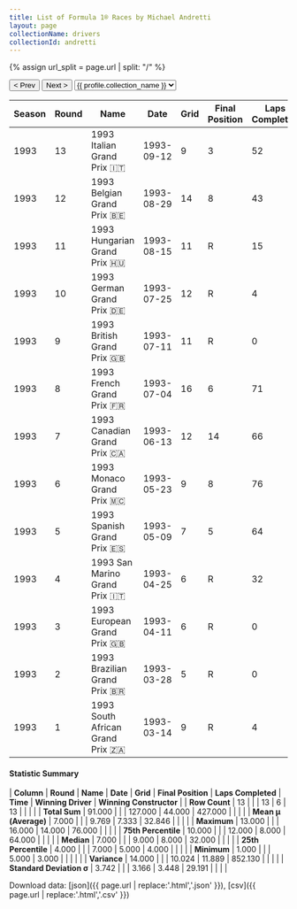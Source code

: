 ```yaml
---
title: List of Formula 1® Races by Michael Andretti
layout: page
collectionName: drivers
collectionId: andretti
---
```


{% assign url_split = page.url | split: "/" %}
<div id="collection-navigation">
<button onclick="selector.options[selector.selectedIndex-1].value && (window.location = selector.options[selector.selectedIndex-1].value);">&lt; Prev</button>
<button onclick="selector.options[selector.selectedIndex+1].value && (window.location = selector.options[selector.selectedIndex+1].value);">Next &gt;</button>
<select id="selector" onchange="this.options[this.selectedIndex].value && (window.location = this.options[this.selectedIndex].value);">
  {% for collectionId in site.data[page.collectionName].refs %}
    {% if collectionId == page.collectionId %}
      {% assign selected = "selected" %}
    {% else %}
      {% assign selected = "" %}
    {% endif %}
    {% assign profile = site.data[page.collectionName][collectionId].profile %}
    <option value="/f1/{{ page.collectionName }}/{{ collectionId }}/{{ url_split[4] }}" {{ selected }}>{{ profile.collection_name }}</option>
  {% endfor %}
</select>
</div>

| Season | Round | Name | Date | Grid | Final Position | Laps Completed | Time | Winning Driver | Winning Constructor |
|--|--|--|--|--|--|--|--|--|--|
| 1993 | 13 | 1993 Italian Grand Prix 🇮🇹 | 1993-09-12 | 9 | 3 | 52 |   | Damon Hill 🇬🇧 | Williams 🇬🇧 |
| 1993 | 12 | 1993 Belgian Grand Prix 🇧🇪 | 1993-08-29 | 14 | 8 | 43 |   | Damon Hill 🇬🇧 | Williams 🇬🇧 |
| 1993 | 11 | 1993 Hungarian Grand Prix 🇭🇺 | 1993-08-15 | 11 | R | 15 |   | Damon Hill 🇬🇧 | Williams 🇬🇧 |
| 1993 | 10 | 1993 German Grand Prix 🇩🇪 | 1993-07-25 | 12 | R | 4 |   | Alain Prost 🇫🇷 | Williams 🇬🇧 |
| 1993 | 9 | 1993 British Grand Prix 🇬🇧 | 1993-07-11 | 11 | R | 0 |   | Alain Prost 🇫🇷 | Williams 🇬🇧 |
| 1993 | 8 | 1993 French Grand Prix 🇫🇷 | 1993-07-04 | 16 | 6 | 71 |   | Alain Prost 🇫🇷 | Williams 🇬🇧 |
| 1993 | 7 | 1993 Canadian Grand Prix 🇨🇦 | 1993-06-13 | 12 | 14 | 66 |   | Alain Prost 🇫🇷 | Williams 🇬🇧 |
| 1993 | 6 | 1993 Monaco Grand Prix 🇲🇨 | 1993-05-23 | 9 | 8 | 76 |   | Ayrton Senna 🇧🇷 | McLaren 🇬🇧 |
| 1993 | 5 | 1993 Spanish Grand Prix 🇪🇸 | 1993-05-09 | 7 | 5 | 64 |   | Alain Prost 🇫🇷 | Williams 🇬🇧 |
| 1993 | 4 | 1993 San Marino Grand Prix 🇮🇹 | 1993-04-25 | 6 | R | 32 |   | Alain Prost 🇫🇷 | Williams 🇬🇧 |
| 1993 | 3 | 1993 European Grand Prix 🇬🇧 | 1993-04-11 | 6 | R | 0 |   | Ayrton Senna 🇧🇷 | McLaren 🇬🇧 |
| 1993 | 2 | 1993 Brazilian Grand Prix 🇧🇷 | 1993-03-28 | 5 | R | 0 |   | Ayrton Senna 🇧🇷 | McLaren 🇬🇧 |
| 1993 | 1 | 1993 South African Grand Prix 🇿🇦 | 1993-03-14 | 9 | R | 4 |   | Alain Prost 🇫🇷 | Williams 🇬🇧 |

#### Statistic Summary

| **Column** | **Round** | **Name** | **Date** | **Grid** | **Final Position** | **Laps Completed** | **Time** | **Winning Driver** | **Winning Constructor** |
| **Row Count** | 13 |  |  | 13 | 6 | 13 |  |  |  |
| **Total Sum** | 91.000 |  |  | 127.000 | 44.000 | 427.000 |  |  |  |
| **Mean μ (Average)** | 7.000 |  |  | 9.769 | 7.333 | 32.846 |  |  |  |
| **Maximum** | 13.000 |  |  | 16.000 | 14.000 | 76.000 |  |  |  |
| **75th Percentile** | 10.000 |  |  | 12.000 | 8.000 | 64.000 |  |  |  |
| **Median** | 7.000 |  |  | 9.000 | 8.000 | 32.000 |  |  |  |
| **25th Percentile** | 4.000 |  |  | 7.000 | 5.000 | 4.000 |  |  |  |
| **Minimum** | 1.000 |  |  | 5.000 | 3.000 |  |  |  |  |
| **Variance** | 14.000 |  |  | 10.024 | 11.889 | 852.130 |  |  |  |
| **Standard Deviation σ** | 3.742 |  |  | 3.166 | 3.448 | 29.191 |  |  |  |

Download data: [json]({{ page.url | replace:'.html','.json' }}), [csv]({{ page.url | replace:'.html','.csv' }})
